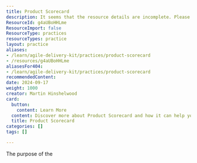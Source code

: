 ```yaml
---
title: Product Scorecard
description: It seems that the resource details are incomplete. Please provide more information about the resource so I can help you create an engaging description.
ResourceId: g4aUBoHHLme
ResourceImport: false
ResourceType: practices
resourceTypes: practice
layout: practice
aliases:
- /learn/agile-delivery-kit/practices/product-scorecard
- /resources/g4aUBoHHLme
aliasesFor404:
- /learn/agile-delivery-kit/practices/product-scorecard
recommendedContent: 
date: 2024-09-17
weight: 1000
creator: Martin Hinshelwood
card:
  button:
    content: Learn More
  content: Discover more about Product Scorecard and how it can help you in your Agile journey!
  title: Product Scorecard
categories: []
tags: []

---
```

The purpose of the
